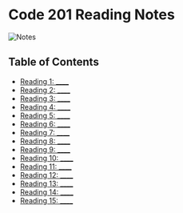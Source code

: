# Code 201 Reading Notes

![Notes](https://blog.macsales.com/wp-content/uploads/2018/05/notes-icon-mac.jpg)

## Table of Contents

- [Reading 1: ____]()
- [Reading 2: ____]()
- [Reading 3: ____]()
- [Reading 4: ____]()
- [Reading 5: ____]()
- [Reading 6: ____]()
- [Reading 7: ____]()
- [Reading 8: ____]()
- [Reading 9: ____]()
- [Reading 10: ____]()
- [Reading 11: ____]()
- [Reading 12: ____]()
- [Reading 13: ____]()
- [Reading 14: ____]()
- [Reading 15: ____]()


